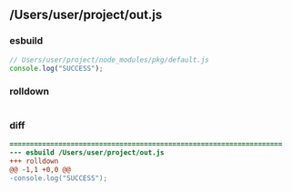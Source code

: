 ## /Users/user/project/out.js
### esbuild
```js
// Users/user/project/node_modules/pkg/default.js
console.log("SUCCESS");
```
### rolldown
```js

```
### diff
```diff
===================================================================
--- esbuild	/Users/user/project/out.js
+++ rolldown	
@@ -1,1 +0,0 @@
-console.log("SUCCESS");

```
